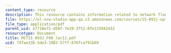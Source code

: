 ```yaml
---
content_type: resource
description: This resource contains information related to network flows II.
file: https://ol-ocw-studio-app-qa.s3.amazonaws.com/courses/15-093j-optimization-methods-fall-2009/75fae33b5de3190357ff676fca791b69_MIT15_093J_F09_lec11.pdf
file_type: application/pdf
parent_uid: e7710e71-d58f-7e19-3751-8fe133d42432
resourcetype: Document
title: MIT15_093J_F09_lec11.pdf
uid: 75fae33b-5de3-1903-57ff-676fca791b69
---
```

